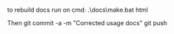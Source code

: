 to rebuild docs run on cmd:
.\docs\make.bat html

Then
git commit -a -m "Corrected usage docs"
git push